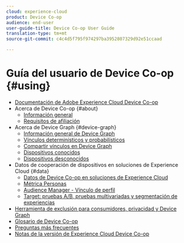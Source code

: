 ```yaml
---
cloud: experience-cloud
product: Device Co-op
audience: end-user
user-guide-title: Device Co-op User Guide
translation-type: tm+mt
source-git-commit: c4c4d5f795f974297ba3952807329d92e51ccaad

---
```



# Guía del usuario de Device Co-op {#using}

+ [Documentación de Adobe Experience Cloud Device Co-op](home.md)
+ Acerca de Device Co-op {#about}
   + [Información general](about/overview.md)
   + [Requisitos de afiliación](about/requirements.md)
+ Acerca de Device Graph {#device-graph}
   + [Información general de Device Graph](processes/device-graph-overview.md)
   + [Vínculos determinísticos y probabilísticos](processes/links.md)
   + [Compartir vínculos en Device Graph](processes/link-sharing.md)
   + [Dispositivos conocidos](processes/known-device.md)
   + [Dispositivos desconocidos](processes/unknown-device.md)
+ Datos de cooperación de dispositivos en soluciones de Experience Cloud {#data}
   + [Datos de Device Co-op en soluciones de Experience Cloud](other-solutions/other-solutions.md)
   + [Métrica Personas](other-solutions/people.md)
   + [Audience Manager - Vínculo de perfil](other-solutions/proflie-link.md)
   + [Target: pruebas A/B, pruebas multivariadas y segmentación de experiencias](other-solutions/target.md)
+ [Herramienta de exclusión para consumidores, privacidad y Device Graph](privacy.md)
+ [Glosario de Device Co-op](glossary.md)
+ [Preguntas más frecuentes](faq.md)
+ [Notas de la versión de Experience Cloud Device Co-op](release-notes.md)
